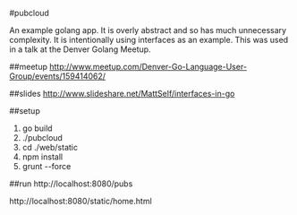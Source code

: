 #pubcloud

An example golang app.  It is overly abstract and so has much unnecessary complexity.  It is intentionally using interfaces as an example.  This was used in a talk at the Denver Golang Meetup.

##meetup
http://www.meetup.com/Denver-Go-Language-User-Group/events/159414062/

##slides
http://www.slideshare.net/MattSelf/interfaces-in-go

##setup
1. go build
1. ./pubcloud
1. cd ./web/static
1. npm install
1. grunt --force

##run
http://localhost:8080/pubs

http://localhost:8080/static/home.html